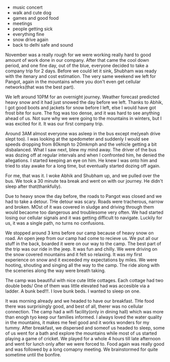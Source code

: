 
- music concert
- walk and cute dog
- games and good food
- meetings
- people getting sick
- everything fine
- snow drive again
- back to delhi safe and sound

November was a really rough for we were working really hard to good amount of
work done in our company. After that came the cool down period, and one fine
day, out of the blue, everyone decided to take a company trip for 2 days. Before
we could let it sink, Shubham was ready with the itenary and cost estimation.
The very same weekend we left for Pangot, again in the mountains where you don't
even get cellular networks(that was the best part).

We left around 10PM for an overnight journey. Weather forecast predicted heavy
snow and it had just snowed the day before we left. Thanks to Abhik, I got good
boots and jackets for snow before I left, else I would have got frost bite for
sure. The fog was too dense, and it was hard to see anything ahead of us. Not
sure why we were going to the mountains in winters, but I was excited for it. It
was our first company trip. 

Around 3AM almost everyone was asleep in the bus except me(yeah drive slept
too). I was looking at the spedometer and suddenly I would see speeds dropping
from 80kmph to 20mkmph and the vehicle getting a bit disbalanced. What I saw
next, blew my mind away. The driver of the bus was dozing off at regular
intervals and when I confronted him, he denied the allegations. I started
keeping an eye on him. He knew I was onto him and tried to stay awake for a long
time, but eventually started dozing off again. 

For me, that was it. I woke Abhik and Shubham up, and we pulled over the bus. We
took a 30 minute tea break and went on with our journey. He didn't sleep after
that(thankfully). 

Due to heavy snow the day before, the roads to Pangot was closed and we had to
take a detour. THe detour was scary. Roads were tracherous, narrow and broken.
MOst of it was covered in sludge and driving through them would becaome too
dangerous and troublesome very often. We had started losing our cellular signals
and it was getting difficult to navigate. Luckily for us, it was a single path,
no turns no confusions.

We stopped around 3 kms before our camp because of heavy snow on road. An open
jeep from our camp had come to recieve us. We put all our stuff in the back,
boarded it were on our way to the camp. The best part of the trip was our ride
in the jeep. It was fun and chilly. We were driving on the snow covered
mountains and it felt so relaxing. It was my first experience on snow and it
exceeded my expectations by miles. We were hooting, shouting and singing all the
way to the camp. The ride along with the sceneries along the way were breath
taking.

The camp was beautiful with nice cute little cottages. Each cottage had two
double beds/ One of them was little elevated had was accesible via a ladder. A
bunk bed!!!. I love bunk beds. I wanted to sleep on one. 

It was morning already and we headed to have our breakfast. THe food there was
surprisingly good, and best of all, therer was no cellular connection. The camp
had a wifi facility(only in dining hall) which was more than enogh tyo keep our
families informed. I always loved the water quality in the mountains, it makes
me feel good and it works wonders for my tummy. After breakfast, we dispersed
and someof us headed to sleep, some of us went for a bath and explore the
mountains while most of us started playing a game of cricket. We played for a
whole 4 hours till late afternoon and went for lunch only after we were forced
to. Food again was really good and was followed by a long comapny meeting. We
brainstormed for quite sometime until the bonfire.

